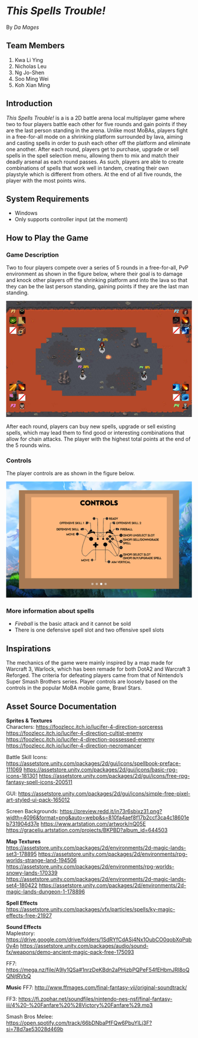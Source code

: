 # *This Spells Trouble!*
By *Da Mages*

## Team Members
1. Kwa Li Ying
2. Nicholas Leu
3. Ng Jo-Shen
4. Soo Ming Wei
5. Koh Xian Ming

## Introduction
*This Spells Trouble!* is a is a 2D battle arena local multiplayer game where two to four players battle each other for five rounds and gain points if they are the last person standing in the arena. Unlike most MoBAs, players fight in a free-for-all mode on a shrinking platform surrounded by lava, aiming and casting spells in order to push each other off the platform and eliminate one another. After each round, players get to purchase, upgrade or sell spells in the spell selection menu, allowing them to mix and match their deadly arsenal as each round passes. As such, players are able to create combinations of spells that work well in tandem, creating their own playstyle which is different from others. At the end of all five rounds, the player with the most points wins.

## System Requirements
* Windows
* Only supports controller input (at the moment)

## How to Play the Game

### Game Description
Two to four players compete over a series of 5 rounds in a free-for-all, PvP environment as shown in the figure below, where their goal is to damage and knock other players off the shrinking platform and into the lava so that they can be the last person standing, gaining points if they are the last man standing. 
<p align="center">
<img src="./screenshots/battlescene.jpg">
</p>
After each round, players can buy new spells, upgrade or sell existing spells, which may lead them to find good or interesting combinations that allow for chain attacks. The player with the highest total points at the end of the 5 rounds wins.

### Controls
The player controls are as shown in the figure below.
<p>
<img src="./screenshots/controls.png">
</p>

### More information about spells
* *Fireball* is the basic attack and it cannot be sold
* There is one defensive spell slot and two offensive spell slots 

## Inspirations
The mechanics of the game were mainly inspired by a map made for Warcraft 3, Warlock, which has been remade for both DotA2 and Warcraft 3 Reforged. The criteria for defeating players came from that of Nintendo’s Super Smash Brothers series. Player controls are loosely based on the controls in the popular MoBA mobile game, Brawl Stars.

## Asset Source Documentation
**Sprites & Textures**<br />
Characters:
https://foozlecc.itch.io/lucifer-4-direction-sorceress
https://foozlecc.itch.io/lucifer-4-direction-cultist-enemy
https://foozlecc.itch.io/lucifer-4-direction-possessed-enemy
https://foozlecc.itch.io/lucifer-4-direction-necromancer

Battle Skill Icons:
https://assetstore.unity.com/packages/2d/gui/icons/spellbook-preface-111069
https://assetstore.unity.com/packages/2d/gui/icons/basic-rpg-icons-181301
https://assetstore.unity.com/packages/2d/gui/icons/free-rpg-fantasy-spell-icons-200511

GUI:
https://assetstore.unity.com/packages/2d/gui/icons/simple-free-pixel-art-styled-ui-pack-165012

Screen Backgrounds:
https://preview.redd.it/in73r6sbixz31.png?width=4096&format=png&auto=webp&s=810fa4aef8f17b2ccf3ca4c18601eb731904d37e
https://www.artstation.com/artwork/nQ05E
https://graceliu.artstation.com/projects/BKPBD?album_id=644503

**Map Textures**<br />
https://assetstore.unity.com/packages/2d/environments/2d-magic-lands-set3-178895
https://assetstore.unity.com/packages/2d/environments/rpg-worlds-strange-land-194506
https://assetstore.unity.com/packages/2d/environments/rpg-worlds-snowy-lands-170339
https://assetstore.unity.com/packages/2d/environments/2d-magic-lands-set4-180422
https://assetstore.unity.com/packages/2d/environments/2d-magic-lands-dungeon-1-178896

**Spell Effects**<br />
https://assetstore.unity.com/packages/vfx/particles/spells/ky-magic-effects-free-21927

**Sound Effects**<br />
Maplestory:
https://drive.google.com/drive/folders/1SdRYfCdASj4Nx1OubCO0qobXqPqb0y4n
https://assetstore.unity.com/packages/audio/sound-fx/weapons/demo-ancient-magic-pack-free-175093

FF7:
https://mega.nz/file/A9ly1QSa#1nrzDeKBdn2aPHjzbPQPeF54fEHbmJRl8oQQNjtRVbQ

**Music**
FF7:
http://www.ffmages.com/final-fantasy-vii/original-soundtrack/

FF3:
https://fi.zophar.net/soundfiles/nintendo-nes-nsf/final-fantasy-iii/4%20-%20Fanfare%20%28Victory%20Fanfare%29.mp3

Smash Bros Melee:
https://open.spotify.com/track/66bDNbaPfFQw6PbuYlLj3F?si=78d7ae53028d469b
